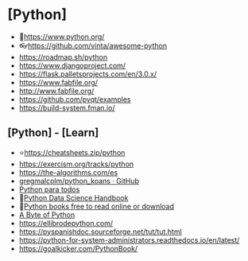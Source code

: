 # [Python]

- 🔸<https://www.python.org/>
- 👓<https://github.com/vinta/awesome-python>
- <https://roadmap.sh/python>
- <https://www.djangoproject.com/>
- <https://flask.palletsprojects.com/en/3.0.x/>
- <https://www.fabfile.org/>
- <http://www.fabfile.org/>
- <https://github.com/pyqt/examples>
- <https://build-system.fman.io/>

## [Python] - [Learn]

- ⭐<https://cheatsheets.zip/python>
- <https://exercism.org/tracks/python>
- <https://the-algorithms.com/es>
- [gregmalcolm/python_koans · GitHub](https://github.com/gregmalcolm/python_koans)
- [Python para todos](https://es.py4e.com/html3/)
- 📕[Python Data Science Handbook](https://jakevdp.github.io/PythonDataScienceHandbook/)
- 📕[Python books free to read online or download](https://github.com/pamoroso/free-python-books)
- [A Byte of Python](https://python.swaroopch.com/)
- <https://ellibrodepython.com/>
- <https://pyspanishdoc.sourceforge.net/tut/tut.html>
- <https://python-for-system-administrators.readthedocs.io/en/latest/>
- <https://goalkicker.com/PythonBook/>
